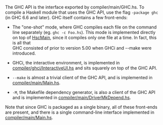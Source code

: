 [](/trac/ghc/attachment/wiki/Commentary/Compiler/ghc-top.png)


The GHC API is the interface exported by compiler/main/GHC.hs. To compile a Haskell module that uses the GHC API, use the flag `-package ghc` (in GHC 6.6 and later). GHC itself contains a few front-ends: 

- The "one-shot" mode, where GHC compiles each file on the command line separately (eg. `ghc -c Foo.hs`). This mode is implemented
  directly on top of [HscMain](commentary/compiler/hsc-main), since it compiles only one file at a time. In fact, this is all that   
  GHC consisted of prior to version 5.00 when GHCi and --make were introduced.

- GHCi, the interactive environment, is implemented in [compiler/ghci/InteractiveUI.hs](/trac/ghc/browser/ghc/compiler/ghci/InteractiveUI.hs) and sits squarely on top of the GHC
  API.

- `--make` is almost a trivial client of the GHC API, and is implemented in [compiler/main/Main.hs](/trac/ghc/browser/ghc/compiler/main/Main.hs). 

- `-M`, the Makefile dependency generator, is also a client of the GHC API and is implemented in
  [compiler/main/DriverMkDepend.hs](/trac/ghc/browser/ghc/compiler/main/DriverMkDepend.hs). 


Note that since GHC is packaged as a single binary, all of these front-ends are present, and there is a single command-line interface implemented in [compiler/main/Main.hs](/trac/ghc/browser/ghc/compiler/main/Main.hs).
